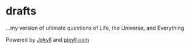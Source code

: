 # drafts

...my version of ultimate questions of Life, the Universe, and Everything

Powered by [Jekyll](http://jekyllrb.com) and [pixyll.com](http://www.pixyll.com)

